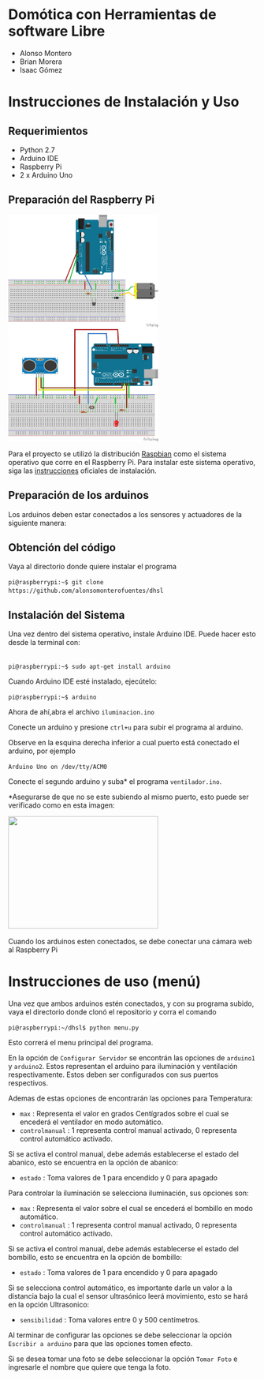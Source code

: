 <H1>Domótica con Herramientas de software Libre</H1>
<ul>
<li>Alonso Montero
<li>Brian Morera
<li>Isaac Gómez
</ul>
<H1>Instrucciones de Instalación y Uso</H1>
<H2>Requerimientos</H2>
<ul>
<li>Python 2.7
<li>Arduino IDE
<li>Raspberry Pi
<li>2 x Arduino Uno
</ul>
<H2>Preparación del Raspberry Pi</H2>
<img src="https://github.com/alonsomonterofuentes/dhsl/blob/master/ventilador.png" style="width:304px;height:228px;">
<img src="https://github.com/alonsomonterofuentes/dhsl/blob/master/iluminacion.png" style="width:304px;height:228px;">
<p>
Para el proyecto se utilizó la distribución <a href="https://www.raspbian.org">Raspbian</a> como el sistema operativo que corre en el Raspberry Pi. Para instalar este sistema operativo, siga las <a href="https://www.raspberrypi.org/documentation/installation/installing-images/">instrucciones</a> oficiales de instalación.
</p>
<H2>Preparación de los arduinos</H2>
Los arduinos deben estar conectados a los sensores y actuadores de la siguiente manera:

<H2>Obtención del código</H2>
<p>Vaya al directorio donde quiere instalar el programa</p>
<code>pi@raspberrypi:~$ git clone https://github.com/alonsomonterofuentes/dhsl</code>
<p>

<H2>Instalación del Sistema</H2>
Una vez dentro del sistema operativo, instale Arduino IDE. Puede hacer esto desde la terminal con:
</p>
<code>
pi@raspberrypi:~$ sudo apt-get install arduino
</code>
<p>
Cuando Arduino IDE esté instalado, ejecútelo:
</p>
<code>pi@raspberrypi:~$ arduino</code>
<p>
Ahora de ahí,abra el archivo <code>iluminacion.ino</code>
</p>
<p>Conecte un arduino y presione <code>ctrl+u</code> para subir el programa al arduino.</p> 
<p>Observe en la esquina derecha inferior a cual puerto está conectado el arduino, por ejemplo</p>
<code>Arduino Uno on /dev/tty/ACM0 </code>
<p>Conecte el segundo arduino y suba* el programa <code>ventilador.ino</code>.</p>
<p>*Asegurarse de que no se este subiendo al mismo puerto, esto puede ser verificado como en esta imagen:</p>
<img src="https://www.arduino.cc/en/uploads/Guide/Edison_linux_port_select.png" style="width:304px;height:228px;">
<p>Cuando los arduinos esten conectados, se debe conectar una cámara web al Raspberry Pi</p>
<H1>Instrucciones de uso (menú)</H1>
<p>
Una vez que ambos arduinos estén conectados, y con su programa subido, vaya el directorio donde clonó el repositorio y corra el comando </p>
<code>pi@raspberrypi:~/dhsl$ python menu.py</code>
<p>
Esto correrá el menu principal del programa. 
</p>
En la opción de <code>Configurar Servidor</code> se encontrán las opciones de <code>arduino1</code> y <code>arduino2</code>. Estos representan el arduino para iluminación y ventilación respectivamente. Estos deben ser configurados con sus puertos respectivos.
<p>Ademas de estas opciones de encontrarán las opciones para Temperatura:</p>
<ul>
<li><code>max</code> : Representa el valor en grados Centígrados sobre el cual se encederá el ventilador en modo automático.
<li><code>controlmanual</code> : 1 representa control manual activado, 0 representa control automático activado.
</ul>
<p> Si se activa el control manual, debe además establecerse el estado del abanico, esto se encuentra en la opción de abanico:
<ul>
<li> <code>estado</code> : Toma valores de 1 para encendido y 0 para apagado
</ul>
<p> Para controlar la iluminación se selecciona iluminación, sus opciones son:
<ul>
<li><code>max</code> : Representa el valor sobre el cual se encederá el bombillo en modo automático.
<li><code>controlmanual</code> : 1 representa control manual activado, 0 representa control automático activado.
</ul>
<p> Si se activa el control manual, debe además establecerse el estado del bombillo, esto se encuentra en la opción de bombillo:
<ul>
<li> <code>estado</code> : Toma valores de 1 para encendido y 0 para apagado
</ul>
Si se selecciona control automático, es importante darle un valor a la distancia bajo la cual el sensor ultrasónico leerá movimiento, esto se hará en la opción Ultrasonico:
<ul>
<li> <code>sensibilidad</code> : Toma valores entre 0 y 500 centímetros.
</ul>
</p>Al terminar de configurar las opciones se debe seleccionar la opción <code>Escribir a arduino</code> para que las opciones tomen efecto.</p>
<p>Si se desea tomar una foto se debe seleccionar la opción <code>Tomar Foto</code> e ingresarle el nombre que quiere que tenga la foto.</p>
